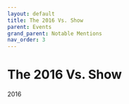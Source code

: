 ```yaml
---
layout: default
title: The 2016 Vs. Show
parent: Events
grand_parent: Notable Mentions
nav_order: 3
---
```


# The 2016 Vs. Show

2016

